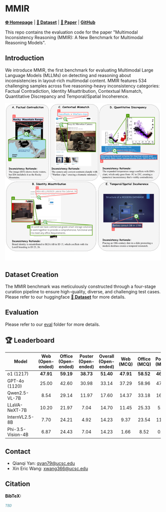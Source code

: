 # MMIR

[**🌐 Homepage**](https://jackie-2000.github.io/mmir.github.io/) | [**🤗 Dataset**](https://huggingface.co/datasets/rippleripple/MMIR) | [**📖 Paper**](https://openreview.net/pdf?id=u0Az8rCAoZ) | [**GitHub**](https://github.com/eric-ai-lab/MMIR/)


This repo contains the evaluation code for the paper "Multimodal Inconsistency Reasoning (MMIR): A New Benchmark for Multimodal Reasoning Models".


## Introduction
We introduce MMIR, the first benchmark for evaluating Multimodal Large Language Models (MLLMs) on detecting and reasoning about inconsistencies in layout-rich multimodal content. MMIR features 534 challenging samples across five reasoning-heavy inconsistency categories:
Factual Contradiction, Identity Misattribution, Contextual Mismatch, Quantitative Discrepancy and Temporal/Spatial Incoherence.

![Alt text](examples.png)

## Dataset Creation

The MMIR benchmark was meticulously constructed through a four-stage curation pipeline to ensure high-quality, diverse, and challenging test cases. Please refer to our huggingface [**🤗 Dataset**](https://huggingface.co/datasets/rippleripple/MMIR) for more details.

## Evaluation
Please refer to our [eval](eval)
 folder for more details.

## 🏆 Leaderboard

| Model               | Web (Open-ended) | Office (Open-ended) | Poster (Open-ended) | Overall (Open-ended) | Web (MCQ) | Office (MCQ) | Poster (MCQ) | Overall (MCQ) |
|--------------------|:----------------:|:-------------------:|:-------------------:|:--------------------:|:--------:|:-----------:|:-----------:|:-------------:|
| o1 (1217)           | **47.91**        | **59.19**           | **38.73**           | **51.40**            | **47.91**| **58.52**   | **46.47**   | **52.15**     |
| GPT-4o (1120)       | 25.00            | 42.60               | 30.98               | 33.14                | 37.29    | 58.96       | 47.88       | 47.75         |
| Qwen2.5-VL-7B       | 8.54             | 29.14               | 11.97               | 17.60                | 14.37    | 33.18       | 16.90       | 22.56         |
| LLaVA-NeXT-7B       | 10.20            | 21.97               | 7.04                | 14.70                | 11.45    | 25.33       | 5.63        | 16.47         |
| InternVL2.5-8B      | 7.70             | 24.21               | 4.92                | 14.23                | 9.37     | 23.54       | 11.97       | 15.63         |
| Phi-3.5-Vision-4B   | 6.87             | 24.43               | 7.04                | 14.23                | 1.66     | 8.52        | 0.00        | 4.30          |


## Contact
- Qianqi Yan: qyan79@ucsc.edu
- Xin Eric Wang: xwang366@ucsc.edu

## Citation

**BibTeX:**
```bibtex
TBD
```
